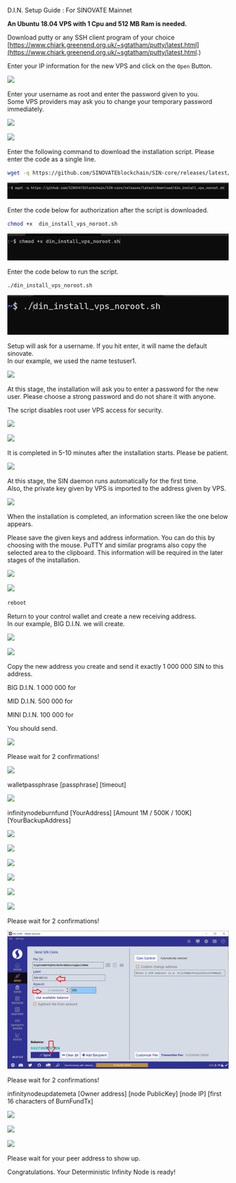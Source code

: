 
D.I.N. Setup Guide : For SINOVATE Mainnet

**An Ubuntu 18.04 VPS with 1 Cpu and  512 MB Ram is needed.**
  

Download putty or any SSH client program of your choice [https://www.chiark.greenend.org.uk/~sgtatham/putty/latest.html](https://www.chiark.greenend.org.uk/~sgtatham/putty/latest.html.)

  

Enter your IP information for the new VPS and click on the `` Open `` Button.

  

![](https://lh3.googleusercontent.com/IE_vYDIEvnK6jfShZ7Vunke7cxwzPyBQDZebD3WF7B8D367gycEusFnxiVBRF91eFpib-LFhx8tsg2BQjP3sUBBg2bz40RjGxIRBRnusRtN3XawkCNa-GQpEa8oONEalFvM3Qumn)

  

Enter your username as root and enter the password given to you.  
Some VPS providers may ask you to change your temporary password immediately.

![](https://lh4.googleusercontent.com/vlShobe_0C-5xj1pQnyvnGPOd4D67X2DlQRvjtxE7ful4BnpphBosNdSDWRIkA1fn3HAGRfKbGLS2DJRKxMtUJQOsNt2vHR3ik3uVdhxpALsyRGIGTEnn4ViKSns8rIx5MsuemvU)

  
  
  
  

![](https://lh5.googleusercontent.com/JfPUiLtMpliPotEHTCjxP9qnxyj5-TszcLSqBEapuwRWLoMiE1RCth19b8a5pBVI2nrQNrXJFfasZUAY5P_hynlj-PxD8im_kLRIQTLjvjhOdd4j5Mp55GDAk2S7fWEw4JTC7aHq)

  
  
  
  

Enter the following command to download the installation script. Please enter the code as a single line.
```bash
wget -q https://github.com/SINOVATEblockchain/SIN-core/releases/latest/download/din_install_vps_noroot.sh
```
  
  

  
  

![](assets/img/misc/din-setup-guide04.png)

  
  

Enter the code below for authorization after the script is downloaded.

  
```bash
chmod +x  din_install_vps_noroot.sh
```
  
  

![](assets/img/misc/din-setup-guide05.png)

  
  

Enter the code below to run the script.

  
  
```bash
./din_install_vps_noroot.sh
```
  
  
  

![](assets/img/misc/din-setup-guide06.png)

Setup will ask for a username. If you hit enter, it will name the default sinovate.  
In our example, we used the name testuser1.

  

![](https://lh4.googleusercontent.com/CBmhWTL98vX4hl2W5ToyEM5XhisbOttfdX3nQFMd6zgbkjPLxgYcapedC2bWHfyLAV9lgyKxI9C-nuzSFwXaBZBiaobbf53VPRYkkfnXiHOmDeRYU6iW2jHppQsiDUl0ZDvl_Ufu)

  
At this stage, the installation will ask you to enter a password for the new user. Please choose a strong password and do not share it with anyone.  
  
The script disables root user VPS access for security.

  

![](https://lh5.googleusercontent.com/1DYyM9XutnrpEN1brhbZhC58ncumEunkdWpQFuFTMVQ_dLu3jmok6VOfifcwT5lFJvk0L8-6AIoHRWfq5dAN4ffQq9YcpEieMLq0VSFt30tR0rzHkO7_DkdKih_ULy8ovQAO6c5y)

  

![](https://lh3.googleusercontent.com/hSXi1G6pwxgos6u7kmEhoFUORBE_6EQHnQsaZUIn6pvRGJCOsJVGe8YmFzI2vMryyG7bAco2wRqj069gkWoJL1JMXfh1xSHXrSWG1QeUydpaTU8VEnHAmD40lMBEyy-JPTFsFgmo)  
  
It is completed in 5-10 minutes after the installation starts. Please be patient.

  

![](https://lh6.googleusercontent.com/5ojbTwMOVqLszlVEI2Xl5gR7k52DVKIdTmdLwQvT1RaTTkm0slXwA6w2CfZUMJ-V8UBoPZTNEQ6ICM8hwHWbZ4McHkF9tArRapdSJg0Q-On-tVIaWaY7YQNq37S1NF4MNtOH8dui)

  
  
  
  
  
  
  
  

At this stage, the SIN daemon runs automatically for the first time.  
Also, the private key given by VPS is imported to the address given by VPS.

![](https://lh4.googleusercontent.com/KZw4L5Z8xd7jFE9PUkk0XX-uQOzf5GgyjmxkJ7wGtuTBTMRmxUhLzQ9UyK5WLAtsmpKsBSO0w5UD9xFWeIdRX3UgwH7ddxCiYi0qSLg874mXqgjY2yPDcglEdxC6n628-wiTQ4WS)

  
When the installation is completed, an information screen like the one below appears.  
  
Please save the given keys and address information. You can do this by choosing with the mouse. PuTTY and similar programs also copy the selected area to the clipboard. This information will be required in the later stages of the installation.

  

![](https://lh5.googleusercontent.com/F_aurcOEBKQvoVHgJAJuDmkNGAVgq1VIBRLrEIaq53TU0mrI3c7T4FM0MVF7vLhht-rzdcFXCD7dB_X68fRDrHZRowmSocYqlcj53job2hU02FnMtj9kwKfxrSwM9qnkOhKUYzYD)

  

![](https://lh4.googleusercontent.com/VtXV5A4V3S5ScoO2jdbsP_AqTXrnXcJ7Z_xJX0P6oEQ86rGfdOx6IZSKOgQ9dPnwgdO_EJk7v4E-N0Qw2sSaWuT0qjPY-yVvFot55_w0xA5aTZC7pZEha1kc7RckbITdMRqi9qh1)

  
```bash
reboot
```
  
  

Return to your control wallet and create a new receiving address.  
In our example, BIG D.I.N. we will create.

  

![](https://lh4.googleusercontent.com/Ez_HbBZAoLN0ZeodFVdN9_v8OpHpUPEGSVFsQUdoX2hCQM8XxYg2Ing_19QBPMD_TfOlg3oHzNRIqLAtC6CllbxhBmHPR4WNPESEgDDMkK7TvxsU9yZof3v9v_gLDyzP4zQ8UQhw)

  

![](https://lh4.googleusercontent.com/VZjeoQuGmoF72vwMTljy3TJQUVtEC9upj-mblc9ZIjpnlRBiJnLto1URof5uKttyIHTgStNA6-sY6TcpKvdsSMaqezn7eU5GQXE1PPRx9Nx5dQN5ZHmd4auSMKoME3nR2IeThnc8)

  

Copy the new address you create and send it exactly 1 000 000 SIN to this address.  
  
BIG D.I.N. 1 000 000 for

MID D.I.N. 500 000 for

MINI D.I.N. 100 000 for

You should send.

  
  

![](https://lh4.googleusercontent.com/1kmD68GdwNwGUPieLK-94xDeEW6dt3ImKib0ZdL09sl-9F0jjzUecQG2kWYpQn2kJQ-kbAv-LuhizKjYzWJOfl6aRhthQc-LMwHQ-1WL6C8cixVGjgazI5ncqSZwyxXTp8T_ef5d)

  

Please wait for 2 confirmations!

  
  
  
  

![](https://lh4.googleusercontent.com/7c-j71N5XCcdpRGD8He_pnQGlVN8wVWKJjoYqu05ymMYU1mgKdL9RsWEPaKXCf5j2lnN6Z76LBEcOaRVMVteQ-tttScfvd6eNKM1yBjbOqZoqZaXZ2aABW9GUCFug-1_G0sNpUwD)

  

walletpassphrase [passphrase] [timeout]

  

![](https://lh3.googleusercontent.com/nWW7RtXnYJahewiiHVsnec3IRQg2otk8hzLS2PYKXIbH-eLrSyAyHdUbkmGHUSBtl7Zq1FCbqsfdvczMuoPtdd4K6VxMrumtQ6gCiIILwJ4ALkQ6Jt9TId6G4o6dAxWUrNpmr0BV)

  
  
  
  
  

infinitynodeburnfund [YourAddress] [Amount 1M / 500K / 100K] [YourBackupAddress]

  

![](https://lh3.googleusercontent.com/ziXM81BBEJm5UNE616GVJp97yphj6OWUAH-cAK-jHPOLtBPtVngkg2RMkU6Gj43d6Sma45akLybz-2rB4XMBSTgOuz6C5iOJ0keP38DCIZefnH1T-1d9sv2nUs5wL6WyP2H0HcWf)

  

![](https://lh5.googleusercontent.com/xDTY2qdwg4YNusxTaJCdZ9uYw_H9tgwYAegtdZMbtxt3a5jz_Sm7MkX2H7uGMxwOixx-GSROEOsrc6QFLtsLG-MbZ-xhNurG5Ku5mbR09Ur2xXZRbEUppwICbBqif6yKmLgHingX)

  

![](https://lh4.googleusercontent.com/kRDvCICKRA45NxYBbhPbIE7bJ92FxokmqN1ysXxiBnC3poPYPRWihfcPRAbUFzb1U22Pp_OjsDwuHGeHS8HJJLo5Z4cv8sKYQ8wbgaYxqleVbWs-tceMqYYWlgA_hmP9yJzSltS2)

  

![](https://lh4.googleusercontent.com/PrFINr0C-L-exsHOVWgfoYyL-7XzYm8rfNnmNVQnpclbu30xOX3DYQaEeO6UkDm-L2c6BkJpUpnVjQPtwVVgnl0VuL3h09vGcWVQ_3qjW_2unHNLRU2Dj5gwh6AS6Mjr5_hAHtWc)

  
![](https://lh4.googleusercontent.com/Vuqd-GPkg2eF17ZjjBulGVRtiuLs9QFIjspeurUai6HxlQHTboTwXfEeTJ5VhFgWDd8SLIIgHI3dOh1xzxNTBHKZe3nCc9uxXHCr0EuWKujk-g4Y3qiDG8r8Na1ZQ0REk_MNmsHP)

  
  

![](https://lh3.googleusercontent.com/7ntvMjgCOelzwj3UFkSlPJEUyEBkR-hYLgWlIW0uJwZMQ57_iFzL4KGo1lM6cYHGzSe6xYwlnGEp-EMCBsVvd7T5T1b8z4lwv5aepYdYSBjsW_MT7UWWyNQXyoywmLaUm43wTTUm)

  

Please wait for 2 confirmations!


![](assets/img/misc/din-setup-guide24.png)
  

Please wait for 2 confirmations!

  
  

infinitynodeupdatemeta [Owner address] [node PublicKey] [node IP] [first 16 characters of BurnFundTx]

  

![](https://lh5.googleusercontent.com/kVl_Xf6DoFAMYHBFpWxfWP20Ff3eXVo7gobwSDD6QvQnxSJKtHQOCzal6VZ3-JbGWiVdEz5fOBjJiZ9-ZtBC0ri5bgwGw8zhuJY6Y5a0stv7XJLa6MIc_Jx8uy-31g8rqDbLOQmx)

![](https://lh4.googleusercontent.com/Uj_Ai81h0KrKMP03WiYqepdxBbb67GreIu93ZtsFsOHk82dH4s1A5omtMqZvq6ywbQuUheDAhZCxtt0yTNTJJpc6jB2ehVT5uEsyQaySA6NT0FRT4N56zfsP_JsfmJZ8KHtPVSEv)  
  
![](https://lh3.googleusercontent.com/G1SJ9fWetyv2x7hBYXWIf5UTPODdVgY4G95UhIMkETZAVWD_e5XtqNcL_7vFBib4OazyeHqe_Sph9T6O2FmZGD86CPzwAIWFIkmYE__hPIdtVWK23CVHlKQaU6wzTmfTn3wsClUk)

Please wait for your peer address to show up.

  
  

Congratulations. Your Deterministic Infinity Node is ready!
